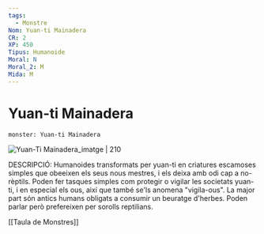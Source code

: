 ```yaml
---
tags:
  - Monstre
Nom: Yuan-ti Mainadera
CR: 2
XP: 450
Tipus: Humanoide
Moral: N
Moral_2: M
Mida: M
---
```

# Yuan-ti Mainadera

```statblock
monster: Yuan-ti Mainadera
```

![Yuan-Ti Mainadera_imatge | 210](https://www.aidedd.org/dnd/images/yuan-ti-broodguard.jpg)

DESCRIPCIÓ: 
Humanoides transformats per yuan-ti en criatures escamoses simples que obeeixen els seus nous mestres, i els deixa amb odi cap a no-rèptils. Poden fer tasques simples com protegir o vigilar les societats yuan-ti, i en especial els ous, així que també se'ls anomena "vigila-ous". La major part són antics humans obligats a consumir un beuratge d'herbes. Poden parlar però prefereixen per sorolls reptilians.

[[Taula de Monstres]]